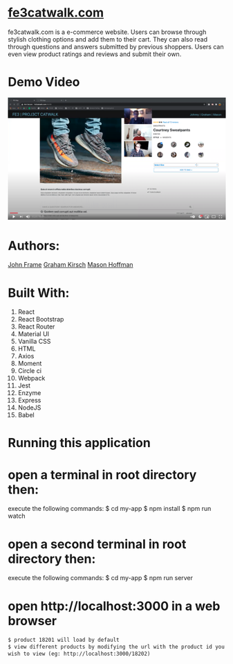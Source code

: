 # [fe3catwalk.com](http://fe3catwalk.com) #
fe3catwalk.com is a e-commerce website. Users can browse through stylish clothing options and add them to their cart. They can also read through questions and answers submitted by previous shoppers. Users can even view product ratings and reviews and submit their own.

# Demo Video
[![Alt text](/screenshots/demo.png)](https://youtu.be/KSDhYtEFzpc?t=21)

# Authors:
[John Frame](https://github.com/jbframe)
[Graham Kirsch](https://github.com/21grahams)
[Mason Hoffman](https://github.com/mhoffman39)

# Built With:
1. React
2. React Bootstrap
3. React Router
4. Material UI
5. Vanilla CSS
6. HTML
7. Axios
8. Moment
9. Circle ci
10. Webpack
11. Jest
12. Enzyme
13. Express
14. NodeJS
15. Babel

# Running this application
  # open a terminal in root directory then:
  execute the following commands:
    $ cd my-app
    $ npm install
    $ npm run watch

  # open a second terminal in root directory then:
  execute the following commands:
    $ cd my-app
    $ npm run server

  # open http://localhost:3000 in a web browser
    $ product 18201 will load by default
    $ view different products by modifying the url with the product id you wish to view (eg: http://localhost:3000/18202)
